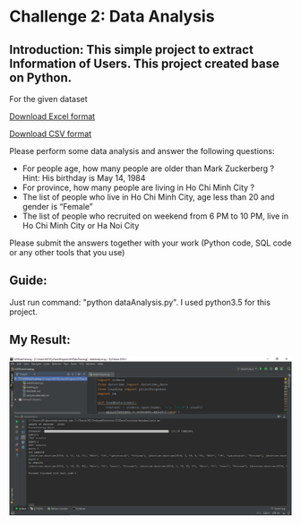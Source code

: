 # Challenge 2: Data Analysis

## Introduction: This simple project to extract Information of Users. This project created base on Python.

For the given dataset

[Download Excel format](https://docs.google.com/spreadsheets/d/1U43NTwDYRlsOZqjHlCvFhCwT6FPREJ3iEPJc-hbksok/edit?usp=sharing)

[Download CSV format](https://drive.google.com/open?id=0B3dHGVpTXDOhOE8yZXBObGpUX1U)

Please perform some data analysis and answer the following questions:
- For people age, how many people are older than Mark Zuckerberg ? Hint: His birthday is May 14, 1984
- For province, how many people are living in Ho Chi Minh City ?
- The list of people who live in Ho Chi Minh City, age less than 20 and gender is “Female”
- The list of people who recruited on weekend from 6 PM to 10 PM, live in Ho Chi Minh City or Ha Noi City

Please submit the answers together with your work (Python code, SQL code or any other tools that you use)

## Guide:

Just run command: "python dataAnalysis.py". I used python3.5 for this project.

## My Result:

![Simple Data Analysis with Python](https://github.com/hieu292/SimpleDataAnalysis/blob/master/Result.PNG "Simple Data Analysis with Python")
